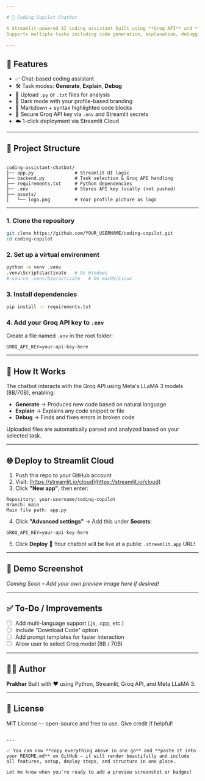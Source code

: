 ```yaml
---

# 🤖 Coding Copilot Chatbot

A Streamlit-powered AI coding assistant built using **Groq API** and **LLaMA-3** models.  
Supports multiple tasks including code generation, explanation, debugging, and file-based analysis.

---
```


## 🚀 Features

- ✅ Chat-based coding assistant  
- 🛠️ Task modes: **Generate**, **Explain**, **Debug**  
- 📁 Upload `.py` or `.txt` files for analysis  
- 🌙 Dark mode with your profile-based branding  
- 💬 Markdown + syntax highlighted code blocks  
- 🔐 Secure Groq API key via `.env` and Streamlit secrets  
- ☁️ 1-click deployment via Streamlit Cloud  

---

## 📂 Project Structure

```

coding-assistant-chatbot/
├── app.py               # Streamlit UI logic
├── backend.py           # Task selection & Groq API handling
├── requirements.txt     # Python dependencies
├── .env                 # Stores API key locally (not pushed)
├── assets/
│   └── logo.png         # Your profile picture as logo

````

---


### 1. Clone the repository

```bash
git clone https://github.com/YOUR_USERNAME/coding-copilot.git
cd coding-copilot
````

### 2. Set up a virtual environment

```bash
python -m venv .venv
.venv\Scripts\activate   # On Windows
# source .venv/bin/activate   # On macOS/Linux
```

### 3. Install dependencies

```bash
pip install -r requirements.txt
```

### 4. Add your Groq API key to `.env`

Create a file named `.env` in the root folder:

```
GROQ_API_KEY=your-api-key-here
```

---

## 🧠 How It Works

The chatbot interacts with the Groq API using Meta's LLaMA 3 models (8B/70B), enabling:

* **Generate** → Produces new code based on natural language
* **Explain** → Explains any code snippet or file
* **Debug** → Finds and fixes errors in broken code

Uploaded files are automatically parsed and analyzed based on your selected task.

---

## 🌐 Deploy to Streamlit Cloud

1. Push this repo to your GitHub account
2. Visit: [https://streamlit.io/cloud](https://streamlit.io/cloud)
3. Click **"New app"**, then enter:

```
Repository: your-username/coding-copilot
Branch: main
Main file path: app.py
```

4. Click **"Advanced settings"** → Add this under **Secrets**:

```
GROQ_API_KEY=your-api-key-here
```

5. Click **Deploy** 🚀
   Your chatbot will be live at a public `.streamlit.app` URL!

---

## 📸 Demo Screenshot

*Coming Soon – Add your own preview image here if desired!*

---

## ✅ To-Do / Improvements

* [ ] Add multi-language support (.js, .cpp, etc.)
* [ ] Include "Download Code" option
* [ ] Add prompt templates for faster interaction
* [ ] Allow user to select Groq model (8B / 70B)

---

## 👨‍💻 Author

**Prakhar**
Built with ❤️ using Python, Streamlit, Groq API, and Meta LLaMA 3.

---

## 📝 License

MIT License — open-source and free to use. Give credit if helpful!

```

---

✅ You can now **copy everything above in one go** and **paste it into your README.md** on GitHub — it will render beautifully and include all features, setup, deploy steps, and structure in one place.

Let me know when you're ready to add a preview screenshot or badges!
```
